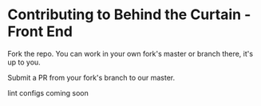# Contributing to Behind the Curtain - Front End

Fork the repo.  You can work in your own fork's master or branch there, it's up to you.

Submit a PR from your fork's branch to our master.

lint configs coming soon
